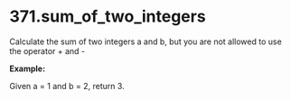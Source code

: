 # 371.sum_of_two_integers

Calculate the sum of two integers a and b, but you are not allowed to use the operator + and -

**Example:**

Given a = 1 and b = 2, return 3.
